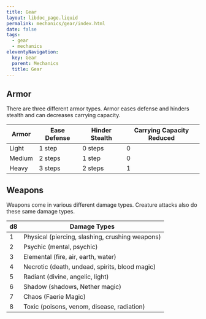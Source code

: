 ```yaml
---
title: Gear
layout: libdoc_page.liquid
permalink: mechanics/gear/index.html
date: false
tags:
  - gear
  - mechanics
eleventyNavigation:
  key: Gear
  parent: Mechanics
  title: Gear
---
```


## Armor

There are three different armor types. Armor eases defense and hinders stealth and can decreases carrying capacity.

| Armor  | Ease Defense | Hinder Stealth | Carrying Capacity Reduced |
| ------ | ------------ | -------------- | ------------------------- |
| Light  | 1 step       | 0 steps        | 0                         |
| Medium | 2 steps      | 1 step         | 0                         |
| Heavy  | 3 steps      | 2 steps        | 1                         |

## Weapons

Weapons come in various different damage types. Creature attacks also do these same damage types.

| d8  | Damage Types                                    |
| --- | ----------------------------------------------- |
| 1   | Physical (piercing, slashing, crushing weapons) |
| 2   | Psychic (mental, psychic)                       |
| 3   | Elemental (fire, air, earth, water)             |
| 4   | Necrotic (death, undead, spirits, blood magic)  |
| 5   | Radiant (divine, angelic, light)                |
| 6   | Shadow (shadows, Nether magic)                  |
| 7   | Chaos (Faerie Magic)                            |
| 8   | Toxic (poisons, venom, disease, radiation)      |
